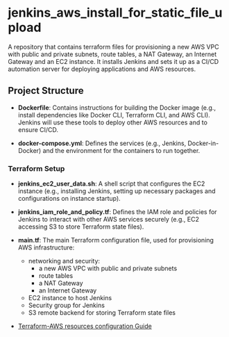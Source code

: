 # jenkins_aws_install_for_static_file_upload
A repository that contains terraform files for provisioning a new AWS VPC with public and private subnets, route tables, a NAT Gateway, an Internet Gateway and an EC2 instance. It installs Jenkins and sets it up as a CI/CD automation server for deploying applications and AWS resources.


## Project Structure
  
- **Dockerfile**: Contains instructions for building the Docker image (e.g., install dependencies like Docker CLI, Terraform CLI, and AWS CLI). Jenkins will use these tools to deploy other AWS resources and to ensure CI/CD.

- **docker-compose.yml**: Defines the services (e.g., Jenkins, Docker-in-Docker) and the environment for the containers to run together.


### Terraform Setup

- **jenkins_ec2_user_data.sh**: A shell script that configures the EC2 instance (e.g., installing Jenkins, setting up necessary packages and configurations on instance startup).
  
- **jenkins_iam_role_and_policy.tf**: Defines the IAM role and policies for Jenkins to interact with other AWS services securely (e.g., EC2 accessing S3 to store Terraform state files).
  
- **main.tf**: The main Terraform configuration file, used for provisioning AWS infrastructure:
  - networking and security:
    - a new AWS VPC with public and private subnets
    - route tables
    - a NAT Gateway
    - an Internet Gateway 
  - EC2 instance to host Jenkins
  - Security group for Jenkins
  - S3 remote backend for storing Terraform state files
 
- [Terraform-AWS resources configuration Guide](https://registry.terraform.io/providers/hashicorp/aws/latest/docs)
